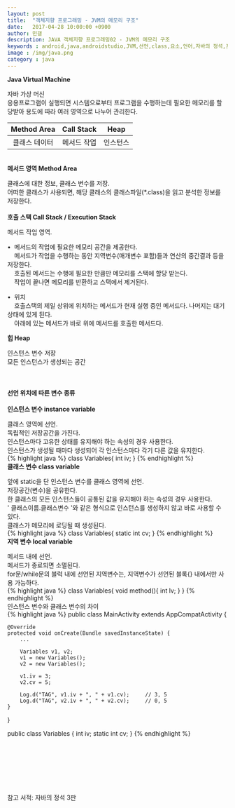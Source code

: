 ```yaml
---
layout: post
title:  "객체지향 프로그래밍 - JVM의 메모리 구조"
date:   2017-04-28 10:00:00 +0900
author: 민갤
description: JAVA 객체지향 프로그래밍02 - JVM의 메모리 구조
keywords : android,java,androidstudio,JVM,선언,class,요소,언어,자바의 정석,프로그래밍,클래스,객체,Java Virtual Machine
image : /img/java.png
category : java
---
```


<div><strong class="h2">Java Virtual Machine</strong></div><p></p>

<div>자바 가상 머신</div>
<div>응용프로그램이 실행되면 시스템으로부터 프로그램을 수행하는데 필요한 메모리를 할당받아 용도에 따라 여러 영역으로 나누어 관리한다.</div> 

|Method Area|Call Stack|Heap|
|:-:|:-:|:-:|
|클래스 데이터|메서드 작업|인스턴스|

<br>

<div><strong>메서드 영역 Method Area</strong></div><p></p>
<div>클래스에 대한 정보, 클래스 변수를 저장.</div>
<div>어떠한 클래스가 사용되면, 해당 클래스의 클래스파일(*.class)을 읽고 분석한 정보를 저장한다.</div>	 
<br>
	
<div><strong>호출 스택 Call Stack / Execution Stack</strong></div><p></p>
<div>메서드 작업 영역.</div><p></p>

<div>&#149;&nbsp; 메서드의 작업에 필요한 메모리 공간을 제공한다.</div>
<div>&nbsp; &nbsp; 메서드가 작업을 수행하는 동안 지역변수(매개변수 포함)들과 연산의 중간결과 등을 저장한다.</div>
<div>&nbsp; &nbsp; 호출된 메서드는 수행에 필요한 만큼만 메모리를 스택에 할당 받는다.</div>
<div>&nbsp; &nbsp; 작업이 끝나면 메모리를 반환하고 스택에서 제거된다.</div><p></p>
<div>&#149;&nbsp; 위치</div>
<div>&nbsp; &nbsp; 호출스택의 제일 상위에 위치하는 메서드가 현재 실행 중인 메서드다. 나머지는 대기 상태에 있게 된다.</div>
<div>&nbsp; &nbsp; 아래에 있는 메서드가 바로 위에 메서드를 호출한 메서드다.</div>

<p class="t_center w80"><amp-img src="{{ "/img/post42/post42.png" | prepend: site.baseurl }}" alt="Call Stack " width="1158" height="192" layout="responsive"></amp-img>

<div><strong>힙 Heap</strong></div><p></p>
<div>인스턴스 변수 저장</div>
<div>모든 인스턴스가 생성되는 공간</div>
<br>
<br>
<br>

<div><strong class="h2">선언 위치에 따른 변수 종류</strong></div>
<br>

<div><strong>인스턴스 변수 instance variable</strong></div><p></p>
<div>클래스 영역에 선언.</div>
<div>독립적인 저장공간을 가진다.</div>
<div>인스턴스마다 고유한 상태를 유지해야 하는 속성의 경우 사용한다.</div>
<div>인스턴스가 생성될 때마다 생성되어 각 인스턴스마다 각기 다른 값을 유지한다.</div>
{% highlight java %}
class Variables{
	int iv;
}		 
{% endhighlight %}<br>
	
<div><strong>클래스 변수 class variable</strong></div><p></p>
<div>앞에 static을 단 인스턴스 변수를 클래스 영역에 선언.</div>
<div>저장공간(변수)을 공유한다.</div>
<div>한 클래스의 모든 인스턴스들이 공통된 값을 유지해야 하는 속성의 경우 사용한다.</div>
<div>' 클래스이름.클래스변수 '와 같은 형식으로 인스턴스를 생성하지 않고 바로 사용할 수 있다.</div>
<div>클래스가 메모리에 로딩될 때 생성된다.</div>
{% highlight java %}
class Variables{
	static int cv;
}	 
{% endhighlight %}<br>

<div><strong>지역 변수 local variable</strong></div><p></p>
<div>메서드 내에 선언.</div>
<div>메서드가 종료되면 소멸된다.</div>
<div>for문/while문의 블럭 내에 선언된 지역변수는, 지역변수가 선언된 블록{} 내에서만 사용 가능하다.</div>
{% highlight java %}
class Variables{
	void method(){
		int lv;
	}
}	 
{% endhighlight %}<br>

<div>인스턴스 변수와 클래스 변수의 차이</div>
{% highlight java %}
public class MainActivity extends AppCompatActivity {

    @Override
    protected void onCreate(Bundle savedInstanceState) {
        ...

        Variables v1, v2;
        v1 = new Variables();
        v2 = new Variables();

        v1.iv = 3;
        v2.cv = 5;

        Log.d("TAG", v1.iv + ", " + v1.cv);     // 3, 5
        Log.d("TAG", v2.iv + ", " + v2.cv);     // 0, 5
    }
}

public class Variables {
    int iv;
    static int cv;
} 
{% endhighlight %}<p></p>
<br>
<br>
<br>
<br>


<br>

참고 서적: 자바의 정석 3판
